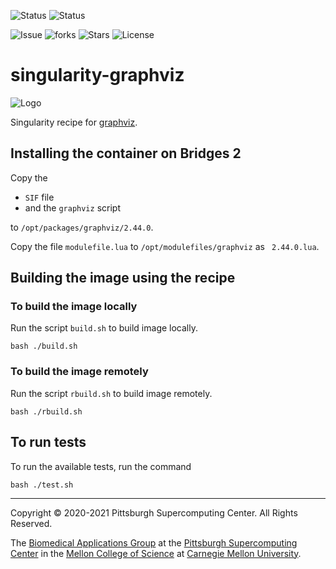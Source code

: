 ![Status](https://github.com/pscedu/singularity-graphviz/actions/workflows/main.yml/badge.svg)
![Status](https://github.com/pscedu/singularity-graphviz/actions/workflows/pretty.yml/badge.svg)

![Issue](https://img.shields.io/github/issues/pscedu/singularity-graphviz)
![forks](https://img.shields.io/github/forks/pscedu/singularity-graphviz)
![Stars](https://img.shields.io/github/stars/pscedu/singularity-graphviz)
![License](https://img.shields.io/github/license/pscedu/singularity-graphviz)

# singularity-graphviz
![Logo](https://upload.wikimedia.org/wikipedia/en/4/48/GraphvizLogo.png)

Singularity recipe for [graphviz](https://graphviz.org/).

## Installing the container on Bridges 2
Copy the

* `SIF` file
* and the `graphviz` script

to `/opt/packages/graphviz/2.44.0`.

Copy the file `modulefile.lua` to `/opt/modulefiles/graphviz` as ` 2.44.0.lua`.

## Building the image using the recipe

### To build the image locally
Run the script `build.sh` to build image locally.

```
bash ./build.sh
````

### To build the image remotely
Run the script `rbuild.sh` to build image remotely.

```
bash ./rbuild.sh
```

## To run tests
To run the available tests, run the command

```
bash ./test.sh
```

---
Copyright © 2020-2021 Pittsburgh Supercomputing Center. All Rights Reserved.

The [Biomedical Applications Group](https://www.psc.edu/biomedical-applications/) at the [Pittsburgh Supercomputing
Center](http://www.psc.edu) in the [Mellon College of Science](https://www.cmu.edu/mcs/) at [Carnegie Mellon University](http://www.cmu.edu).


